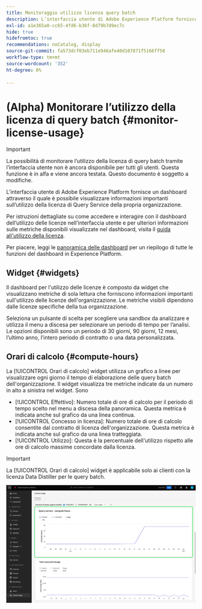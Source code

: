 ```yaml
---
title: Monitoraggio utilizzo licenza query batch
description: L’interfaccia utente di Adobe Experience Platform fornisce un dashboard tramite il quale è possibile visualizzare informazioni importanti sull’utilizzo della licenza di Data Distiller dell’organizzazione.
exl-id: a1e365a0-cc65-4fd6-b36f-8d79b7d9ec7c
hide: true
hidefromtoc: true
recommendations: noCatalog, display
source-git-commit: fa573dcf03eb711e946afe40d107871f5166ff58
workflow-type: tm+mt
source-wordcount: '352'
ht-degree: 0%

---
```


# (Alpha) Monitorare l’utilizzo della licenza di query batch {#monitor-license-usage}

>[!IMPORTANT]
>
>La possibilità di monitorare l’utilizzo della licenza di query batch tramite l’interfaccia utente non è ancora disponibile per tutti gli utenti. Questa funzione è in alfa e viene ancora testata. Questo documento è soggetto a modifiche.

L’interfaccia utente di Adobe Experience Platform fornisce un dashboard attraverso il quale è possibile visualizzare informazioni importanti sull’utilizzo della licenza di Query Service della propria organizzazione.

Per istruzioni dettagliate su come accedere e interagire con il dashboard dell’utilizzo delle licenze nell’interfaccia utente e per ulteriori informazioni sulle metriche disponibili visualizzate nel dashboard, visita il [guida all&#39;utilizzo della licenza](../../dashboards/guides/license-usage.md).

Per piacere, leggi le [panoramica delle dashboard](../../dashboards/home.md) per un riepilogo di tutte le funzioni del dashboard in Experience Platform.

## Widget {#widgets}

Il dashboard per l&#39;utilizzo delle licenze è composto da widget che visualizzano metriche di sola lettura che forniscono informazioni importanti sull&#39;utilizzo delle licenze dell&#39;organizzazione. Le metriche visibili dipendono dalle licenze specifiche della tua organizzazione.

Seleziona un pulsante di scelta per scegliere una sandbox da analizzare e utilizza il menu a discesa per selezionare un periodo di tempo per l’analisi. Le opzioni disponibili sono un periodo di 30 giorni, 90 giorni, 12 mesi, l’ultimo anno, l’intero periodo di contratto o una data personalizzata.

## Orari di calcolo {#compute-hours}

La [!UICONTROL Orari di calcolo] widget utilizza un grafico a linee per visualizzare ogni giorno il tempo di elaborazione delle query batch dell&#39;organizzazione. Il widget visualizza tre metriche indicate da un numero in alto a sinistra nel widget. Sono

- [!UICONTROL Effettivo]: Numero totale di ore di calcolo per il periodo di tempo scelto nel menu a discesa della panoramica. Questa metrica è indicata anche sul grafico da una linea continua.
- [!UICONTROL Concesso in licenza]: Numero totale di ore di calcolo consentite dal contratto di licenza dell&#39;organizzazione. Questa metrica è indicata anche sul grafico da una linea tratteggiata.
- [!UICONTROL Utilizzo]: Questa è la percentuale dell&#39;utilizzo rispetto alle ore di calcolo massime concordate dalla licenza.

>[!IMPORTANT]
>
>La [!UICONTROL Orari di calcolo] widget è applicabile solo ai clienti con la licenza Data Distiller per le query batch.

![Dashboard di utilizzo della licenza con il widget ore di calcolo evidenziato.](../images/data-distiller/compute-hours.png)

